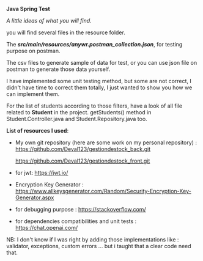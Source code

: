 **Java Spring Test**

_A little ideas of what you will find._

you will find several files in the resource folder.

The _**src/main/resources/anywr.postman_collection.json**_, for testing purpose on postman.

The csv files to generate sample of data for test, or you can use json file on postman to generate those data yourself.

I have implemented some unit testing method, but some are not correct, I didn't have time to correct them totally, 
I just wanted to show you how we can implement them.

For  the list of students according to those filters, have a look of all file related to **Student** in the project.
getStudents() method in Student.Controller.java and Student.Repository.java too.

**List of resources I used**:

* My own git repository (here are some work on my personal repository) : https://github.com/Deval123/gestiondestock_back.git

    https://github.com/Deval123/gestiondestock_front.git

* for jwt:  https://jwt.io/


* Encryption Key Generator : https://www.allkeysgenerator.com/Random/Security-Encryption-Key-Generator.aspx


* for debugging purpose : https://stackoverflow.com/


* for dependencies compatibilities and unit tests : https://chat.openai.com/

NB: I don't know if I was right by adding those implementations like :
validator, exceptions, custom errors ... but i taught that a clear code need that.